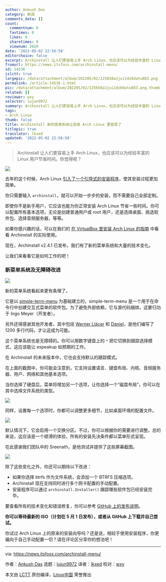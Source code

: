 ```yaml
---
author: Ankush Das
category: 新闻
comments_data: []
count:
  commentnum: 0
  favtimes: 0
  likes: 0
  sharetimes: 0
  viewnum: 2620
date: '2022-05-02 22:56:58'
editorchoice: false
excerpt: Archinstall 让人们更容易上手 Arch Linux，也应该可以为经验丰富的 Linux 用户节省时间。你觉得呢？
fromurl: https://news.itsfoss.com/archinstall-menu/
id: 14536
islctt: true
largepic: /data/attachment/album/202205/02/225658a1jui1dz0datu883.png
permalink: /article-14536-1.html
pic: /data/attachment/album/202205/02/225658a1jui1dz0datu883.png.thumb.jpg
related: []
reviewer: wxy
selector: lujun9972
summary: Archinstall 让人们更容易上手 Arch Linux，也应该可以为经验丰富的 Linux 用户节省时间。你觉得呢？
tags:
- Arch Linux
thumb: false
title: Archinstall 新的菜单系统让安装 Arch Linux 更容易了
titlepic: true
translator: lkxed
updated: '2022-05-02 22:56:58'
---
```



> 
> Archinstall 让人们更容易上手 Arch Linux，也应该可以为经验丰富的 Linux 用户节省时间。你觉得呢？
> 
> 
> 


![](/data/attachment/album/202205/02/225658a1jui1dz0datu883.png)


去年的这个时候，Arch Linux [引入了一个引导式的安装程序](https://news.itsfoss.com/arch-linux-easy-install/)，使其安装过程更加简单。


你只需要输入 `archinstall`，就可以开始一步步的安装，而不需要自己全部定制。


即使你不是新手用户，它应该也能为你正常安装 Arch Linux 节省一些时间。你可以配置所有基本选项，无论是创建普通用户或 root 用户，还是选择桌面、挑选软件包、选择音频服务器，等等。


如果你感兴趣的话，可以在我们的 [在 VirtualBox 里安装 Arch Linux 的指南](https://itsfoss.com/install-arch-linux-virtualbox/) 中看看 Archinstall 的实际使用。


现在，Archinstall v2.4.1 已发布，我们有了新的菜单系统和大量的技术变化。


让我们来看看它是如何工作的吧！


### 新菜单系统及无障碍改进


![](/data/attachment/album/202205/02/225659yittpemgzic44vgd.png)


新的菜单系统看起来更有条理了。


它是以 [simple-term-menu](https://github.com/IngoMeyer441/simple-term-menu) 为基础建立的，simple-term-menu 是一个用于在命令行中创建交互式菜单的软件包。为了避免外部依赖，它与源代码捆绑，这要归功于 Ingo Meyer（开发者）。


另外还得感谢其他开发者，其中包括 [Werner Llácer](https://github.com/wllacer) 和 [Daniel](https://github.com/svartkanin)，是他们编写了 1200 多行代码，才让这成为可能。


这个菜单系统也是无障碍的。你可以用数字键盘上的 `*` 把它切换到跟踪选择模式，这应该能让 espeakup 如预期的工作。


在 Archinstall 的未来版本中，它也会支持默认的跟踪模式。


在上面的截图中，你可能会注意到，它支持设置语言、键盘布局、内核、音频服务器、用户、网络和其他基本选项。


当你选择了硬盘后，菜单将增加另一个选项，让你选择一个“磁盘布局”，你可以在其中选择文件系统的类型。


![](/data/attachment/album/202205/02/225659gm4p8k0w5lzepsps.jpg)


同样，设置每一个选项时，你都可以调整更多细节，比如桌面环境的配置文件。


![](/data/attachment/album/202205/02/225659p9j7kr7rh41okhx1.jpg)


默认情况下，它会启用一个交换分区。不过，你可以根据你的需要进行调整。总的来说，这应该是一个顺滑的体验，所有的安装先决条件都以菜单形式呈现。


在此感谢我们团队中的 Sreenath，是他测试并提供了这些屏幕截图。


![](/data/attachment/album/202205/02/225659w6mj5d8vrmtuuzti.png)


除了这些变化之外，你还可以期待以下改进：


* 如果你选择 btrfs 作为文件系统，会添加一个 BTRFS 压缩选项。
* Archinstall 现在支持同时进行多个网卡配置的手动配置。
* 安装程序可以通过 `archinstall.Installer()` 跟踪哪些软件包已经安装完毕。


要查看所有的技术变化和错误修复，你可以参考 [GitHub 上的发布说明](https://github.com/archlinux/archinstall/releases/tag/v2.4.1)。


**你可以等待最新的 ISO（计划在 5 月 1 日发布），或者从 GitHub 上下载并自己尝试。**


你试过 Arch Linux 上的原来的安装向导吗？还是说，相较于使用安装程序，你更偏向于自己手动配置一切？请在评论区分享你的想法吧！




---


via: <https://news.itsfoss.com/archinstall-menu/>


作者：[Ankush Das](https://news.itsfoss.com/author/ankush/) 选题：[lujun9972](https://github.com/lujun9972) 译者：[lkxed](https://github.com/lkxed) 校对：[wxy](https://github.com/wxy)


本文由 [LCTT](https://github.com/LCTT/TranslateProject) 原创编译，[Linux中国](https://linux.cn/) 荣誉推出